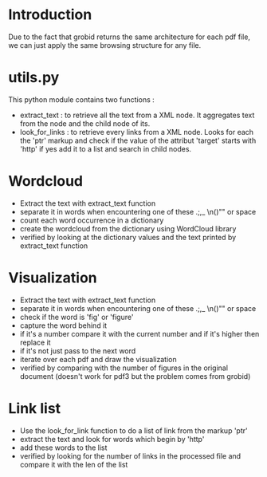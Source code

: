 # Introduction 
Due to the fact that grobid returns the same architecture for each pdf file, we can just apply the same browsing structure for any file.

# utils.py
This python module contains two functions : 
- extract_text : to retrieve all the text from a XML node. It aggregates text from the node and the child node of its.
- look_for_links : to retrieve every links from a XML node. Looks for each the 'ptr' markup and check if the value of the attribut 'target' starts with 'http' if yes add it to a list and search in child nodes.


# Wordcloud
- Extract the text with extract_text function
- separate it in words when encountering one of these .;,_ \n()\"" or space
- count each word occurrence in a dictionary 
- create the wordcloud from the dictionary using WordCloud library
- verified by looking at the dictionary values and the text printed by extract_text function

# Visualization 
- Extract the text with extract_text function
- separate it in words when encountering one of these .;,_ \n()\"" or space
- check if the word is 'fig' or 'figure' 
- capture the word behind it
- if it's a number compare it with the current number and if it's higher then replace it
- if it's not just pass to the next word
- iterate over each pdf and draw the visualization
- verified by comparing with the number of figures in the original document (doesn't work for pdf3 but the problem comes from grobid)

# Link list 
- Use the look_for_link function to do a list of link from the markup 'ptr'
- extract the text and look for words which begin by 'http'
- add these words to the list 
- verified by looking for the number of links in the processed file and compare it with the len of the list
